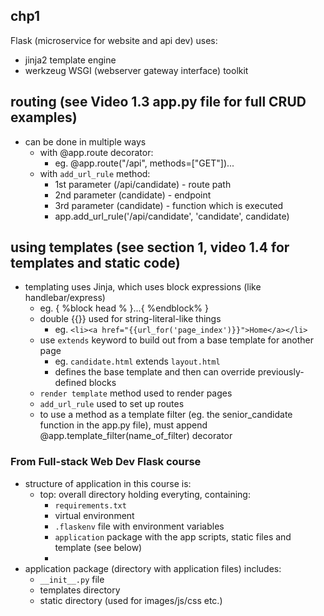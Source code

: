 ## chp1
Flask (microservice for website and api dev) uses:  
- jinja2 template engine
- werkzeug WSGI (webserver gateway interface) toolkit 

## routing (see Video 1.3 app.py file for full CRUD examples)
- can be done in multiple ways  
    - with @app.route decorator:  
        - eg. @app.route("/api", methods=["GET"])...
    - with `add_url_rule` method:  
        - 1st parameter (/api/candidate) - route path  
        -  2nd parameter (candidate) - endpoint  
	    - 3rd parameter (candidate) - function which is executed  
        - app.add_url_rule('/api/candidate', 'candidate', candidate)  

## using templates (see section 1, video 1.4 for templates and static code)
- templating uses Jinja, which uses block expressions (like handlebar/express)
    - eg. { %block head % }...{ %endblock% }
    - double {{}} used for string-literal-like things
        - eg. `<li><a href="{{url_for('page_index')}}">Home</a></li>`
    - use `extends` keyword to build out from a base template for another page
        - eg. `candidate.html` extends `layout.html`
        - defines the base template and then can override previously-defined blocks
    - `render template` method used to render pages
    - `add_url_rule` used to set up routes
    - to use a method as a template filter (eg. the senior_candidate function in the app.py file), must append @app.template_filter(name_of_filter) decorator 


### From Full-stack Web Dev Flask course
- structure of application in this course is:
    - top: overall directory holding everyting, containing:
        - `requirements.txt`
        - virtual environment 
        - `.flaskenv` file with environment variables
        - `application` package with the app scripts, static files and template (see below)
        - 
- application package (directory with application files) includes:
    - `__init__.py` file
    - templates directory
    - static directory (used for images/js/css etc.)